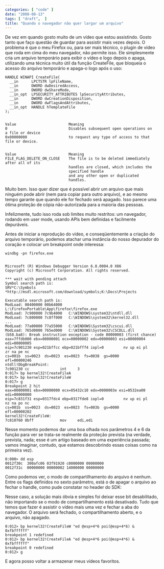 ```yaml
---
categories: [ "code" ]
date: "2008-08-13"
tags: [ "draft",  ]
title: "Quando o navegador não quer largar um arquivo"
---
```

De vez em quando gosto muito de um vídeo que estou assistindo. Gosto
tanto que faço questão de guardar para assistir mais vezes depois. O
problema é que o meu Firefox ou, para ser mais técnico, o plugin
de vídeo que roda em cima do meu navegador, não permite isso. Ele
simplesmente cria um arquivo temporário para exibir o vídeo e
logo depois o apaga, utilizando uma técnica muito útil da função
CreateFile, que bloqueia o acesso do arquivo temporário e apaga-o logo
após o uso:

    
    HANDLE WINAPI CreateFile(
      __in      LPCTSTR lpFileName,
      __in      DWORD dwDesiredAccess,
      __in      DWORD dwShareMode,
      __in_opt  LPSECURITY_ATTRIBUTES lpSecurityAttributes,
      __in      DWORD dwCreationDisposition,
      __in      DWORD dwFlagsAndAttributes,
      __in_opt  HANDLE hTemplateFile
    );

    
    Value                        Meaning
    0                            Disables subsequent open operations on
    a file or device
    0x00000000                   to request any type of access to that
    file or device.

    
    Value                        Meaning
    FILE_FLAG_DELETE_ON_CLOSE    The file is to be deleted immediately
    after all of its
                                 handles are closed, which includes the
                                 specified handle
                                 and any other open or duplicated
                                 handles.

Muito bem. Isso quer dizer que é possível abrir um arquivo que mais
ninguém pode abrir (nem para copiar para outro arquivo), e ao mesmo
tempo garante que quando ele for fechado será apagado. Isso parece uma
ótima proteção de cópia não-autorizada para a maioria das pessoas.

Infelizmente, tudo isso roda sob limites muito restritos: um navegador,
rodando em user mode, usando APIs bem definidas e facilmente depuráveis.

Antes de iniciar a reprodução do vídeo, e conseqüentemente a criação
do arquivo temporário, podemos atachar uma instância do nosso depurador
do coração e colocar um breakpoint onde interessa:

    
    windbg -pn firefox.exe

    
    Microsoft (R) Windows Debugger Version 6.8.0004.0 X86
    Copyright (c) Microsoft Corporation. All rights reserved.
    
    *** wait with pending attach
    Symbol search path is:
    SRV*C:\Symbols
    *http://msdl.microsoft.com/download/symbols;K:\Docs\Projects
    
    Executable search path is:
    ModLoad: 00400000 00b64000
    L:\FirefoxPortable\App\firefox\firefox.exe
    ModLoad: 7c900000 7c9b4000   C:\WINDOWS\system32\ntdll.dll
    ModLoad: 7c800000 7c8ff000   C:\WINDOWS\system32\kernel32.dll
    ...
    ModLoad: 77a00000 77a55000   C:\WINDOWS\System32\cscui.dll
    ModLoad: 765d0000 765ed000   C:\WINDOWS\System32\CSCDLL.dll
    (b58.ba8): Break instruction exception - code 80000003 (first chance)
    eax=7ffdb000 ebx=00000001 ecx=00000002 edx=00000003 esi=00000004
    edi=00000005
    eip=7c901230 esp=021bffcc ebp=021bfff4 iopl=0         nv up ei pl
    zr na pe nc
    cs=001b  ss=0023  ds=0023  es=0023  fs=0038  gs=0000
    efl=00000246
    ntdll!DbgBreakPoint:
    7c901230 cc              int     3
    0:017> bp kernel32!CreateFileA
    0:017> bp kernel32!CreateFileW
    0:017> g
    Breakpoint 2 hit
    eax=00000001 ebx=00000000 ecx=05432c10 edx=0000003e esi=0532ea00
    edi=00000000
    eip=7c831f31 esp=0317fdc4 ebp=0317fde8 iopl=0         nv up ei pl
    nz na po nc
    cs=001b  ss=0023  ds=0023  es=0023  fs=003b  gs=0000
    efl=00000202
    kernel32!CreateFileW:
    7c810760 8bff            mov     edi,edi

Nesse momento podemos dar uma boa olhada nos parâmetros 4 e 6 da função
para ver se trata-se realmente da proteção prevista (na verdade,
prevista, nada; esse é um artigo baseado em uma experiência passada;
vamos imaginar, contudo, que estamos descobrindo essas coisas como na
primeira vez).

    
    0:000> dd esp
    0012f30c  300afc06 03f91920 c0000000 00000000
    0012f31c  00000000 00000002 14000000 00000000

Como podemos ver, o modo de compartilhamento do arquivo é nenhum. Entre
os flags definidos no sexto parâmetro, está o de apagar o arquivo ao
fechar o handle, como pude constatar no header do SDK:

Nesse caso, a solução mais óbvia e simples foi deixar esse bit
desabilitado, não importando se o modo de compartilhamento está
desativado. Tudo que temos que fazer é assistir o vídeo mais uma vez
e fechar a aba do navegador. O arquivo será fechado, o compartilhamento
aberto, e o arquivo, não apagado.

    
    0:012> bp kernel32!CreateFileW "ed @esp+4*6 poi(@esp+4*6) &
    0xfbffffff"
    breakpoint 1 redefined
    0:012> bp kernel32!CreateFileA "ed @esp+4*6 poi(@esp+4*6) &
    0xfbffffff"
    breakpoint 0 redefined
    0:012> g

E agora posso voltar a armazenar meus vídeos favoritos.
